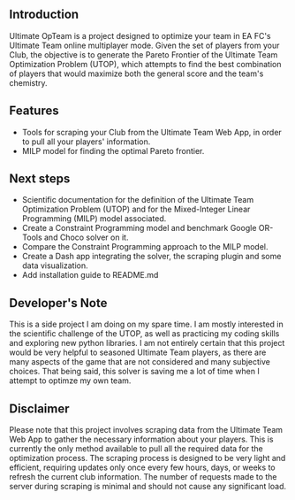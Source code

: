 ## Introduction

Ultimate OpTeam is a project designed to optimize your team in EA FC's Ultimate Team online
multiplayer mode. Given the set of players from your Club, the objective is to generate the Pareto
Frontier of the Ultimate Team Optimization Problem (UTOP), which attempts to find the best
combination of players that would maximize both the general score and the team's chemistry.

## Features

- Tools for scraping your Club from the Ultimate Team Web App, in order to pull all your players'
  information.
- MILP model for finding the optimal Pareto frontier.

## Next steps

- Scientific documentation for the definition of the Ultimate Team Optimization Problem (UTOP) and
  for the Mixed-Integer Linear Programming (MILP) model associated.
- Create a Constraint Programming model and benchmark Google OR-Tools and Choco solver on it.
- Compare the Constraint Programming approach to the MILP model.
- Create a Dash app integrating the solver, the scraping plugin and some data visualization.
- Add installation guide to README.md

## Developer's Note
This is a side project I am doing on my spare time. I am mostly interested in the scientific
challenge of the UTOP, as well as practicing my coding skills and exploring new python libraries. I
am not entirely certain that this project would be very helpful to seasoned Ultimate Team players,
as there are many aspects of the game that are not considered and many subjective choices. That
being said, this solver is saving me a lot of time when I attempt to optimze my own team.

## Disclaimer
Please note that this project involves scraping data from the Ultimate Team Web App to gather the
necessary information about your players. This is currently the only method available to pull all
the required data for the optimization process. The scraping process is designed to be very light
and efficient, requiring updates only once every few hours, days, or weeks to refresh the current
club information. The number of requests made to the server during scraping is minimal and should
not cause any significant load.

